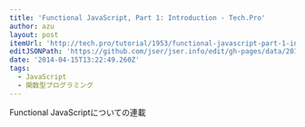 ```yaml
---
title: 'Functional JavaScript, Part 1: Introduction - Tech.Pro'
author: azu
layout: post
itemUrl: 'http://tech.pro/tutorial/1953/functional-javascript-part-1-introduction'
editJSONPath: 'https://github.com/jser/jser.info/edit/gh-pages/data/2014/04/index.json'
date: '2014-04-15T13:22:49.260Z'
tags:
  - JavaScript
  - 関数型プログラミング
---
```

Functional JavaScriptについての連載

